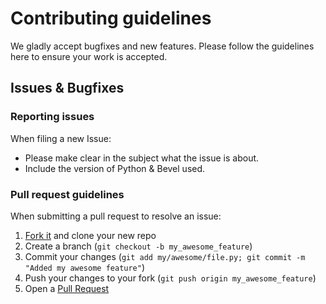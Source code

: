 # Contributing guidelines

We gladly accept bugfixes and new features. Please follow the guidelines here to ensure your work is accepted.

## Issues & Bugfixes

### Reporting issues

When filing a new Issue:

- Please make clear in the subject what the issue is about.
- Include the version of Python & Bevel used.

### Pull request guidelines

When submitting a pull request to resolve an issue:

1. [Fork it](http://github.com/shopify/bevel/fork) and clone your new repo
2. Create a branch (`git checkout -b my_awesome_feature`)
3. Commit your changes (`git add my/awesome/file.py; git commit -m "Added my awesome feature"`)
4. Push your changes to your fork (`git push origin my_awesome_feature`)
5. Open a [Pull Request](https://github.com/shopify/bevel/pulls)
